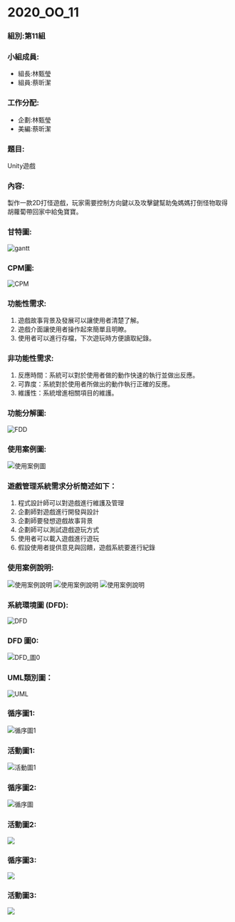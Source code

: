 # 2020_OO_11
### 組別:第11組
### 小組成員:
- 組長:林甄瑩
- 組員:蔡昕潔
### 工作分配:
- 企劃:林甄瑩
- 美編:蔡昕潔
### 題目:
Unity遊戲
### 內容:
製作一款2D打怪遊戲，玩家需要控制方向鍵以及攻擊鍵幫助兔媽媽打倒怪物取得胡蘿蔔帶回家中給兔寶寶。
### 甘特圖:
![gantt](Gantt.jpg "Gantt")
### CPM圖:
![CPM](CPM.jpg "CPM")
### 功能性需求:
1. 遊戲故事背景及發展可以讓使用者清楚了解。
2. 遊戲介面讓使用者操作起來簡單且明瞭。
3. 使用者可以進行存檔，下次遊玩時方便讀取紀錄。
### 非功能性需求:
1. 反應時間：系統可以對於使用者做的動作快速的執行並做出反應。
2. 可靠度：系統對於使用者所做出的動作執行正確的反應。
3. 維護性：系統增進相關項目的維護。
### 功能分解圖:
![FDD](FDD.jpg "FDD")
### 使用案例圖:
![](使用案例圖.jpg "使用案例圖")
### 遊戲管理系統需求分析簡述如下：
1. 程式設計師可以對遊戲進行維護及管理
2. 企劃師對遊戲進行開發與設計
3. 企劃師要發想遊戲故事背景
4. 企劃師可以測試遊戲遊玩方式
5. 使用者可以載入遊戲進行遊玩
6. 假設使用者提供意見與回饋，遊戲系統要進行紀錄
### 使用案例說明:
![](使用案例說明1.jpg "使用案例說明")
![](使用案例說明2.jpg "使用案例說明")
![](使用案例說明3.jpg "使用案例說明")
### 系統環境圖 (DFD):
![](DFD.png "DFD")
### DFD 圖0:
![](DFD_圖0.png "DFD_圖0")
### UML類別圖：
![](UML類別圖.jpg "UML")
### 循序圖1:
![](循序圖1.jpg "循序圖1")
### 活動圖1:
![](活動圖1.jpg "活動圖1")
### 循序圖2:
![](循序圖2.jpg "循序圖")
### 活動圖2:
![]("")
### 循序圖3:
![]("")
### 活動圖3:
![]("")
